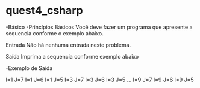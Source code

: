 # quest4_csharp
-Básico
-Princípios Básicos
Você deve fazer um programa que apresente a sequencia conforme o exemplo abaixo.

Entrada
Não há nenhuma entrada neste problema.

Saída
Imprima a sequencia conforme exemplo abaixo

-Exemplo de Saída
 	
I=1 J=7
I=1 J=6
I=1 J=5
I=3 J=7
I=3 J=6
I=3 J=5
...
I=9 J=7
I=9 J=6
I=9 J=5

